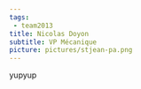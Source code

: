 ```yaml
---
tags:
 - team2013
title: Nicolas Doyon
subtitle: VP Mécanique
picture: pictures/stjean-pa.png
---
```


yupyup
